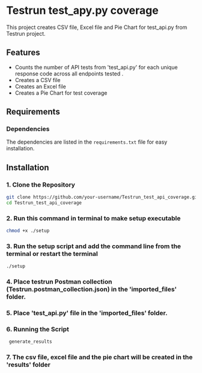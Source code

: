# Testrun test_apy.py coverage

This project creates CSV file, Excel file and Pie Chart for test_api.py from Testrun project.

## Features

- Counts the number of API tests from 'test_api.py' for each unique response code across all endpoints tested .
- Creates a CSV file
- Creates an Excel file
- Creates a Pie Chart for test coverage


## Requirements

### Dependencies

The dependencies are listed in the `requirements.txt` file for easy installation.

## Installation

### 1. Clone the Repository

```bash
git clone https://github.com/your-username/Testrun_test_api_coverage.git
cd Testrun_test_api_coverage
```
### 2. Run this command in terminal to make setup executable

```bash 
chmod +x ./setup
```

### 3. Run the setup script and add the command line from the terminal or restart the terminal

```bash
./setup
```

### 4. Place testrun Postman collection (Testrun.postman_collection.json) in the 'imported_files' folder.

### 5. Place 'test_api.py' file in the 'imported_files' folder.

### 6. Running the Script

``` bash
 generate_results
```

### 7. The csv file, excel file and the pie chart will be created in the 'results' folder
